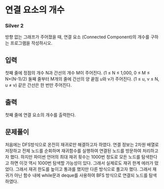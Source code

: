 # 연결 요소의 개수

### Silver 2

방향 없는 그래프가 주어졌을 때, 연결 요소 (Connected Component)의 개수를 구하는 프로그램을 작성하시오.

## 입력
첫째 줄에 정점의 개수 N과 간선의 개수 M이 주어진다. (1 ≤ N ≤ 1,000, 0 ≤ M ≤ N×(N-1)/2) 둘째 줄부터 M개의 줄에 간선의 양 끝점 u와 v가 주어진다. (1 ≤ u, v ≤ N, u ≠ v) 같은 간선은 한 번만 주어진다.

## 출력
첫째 줄에 연결 요소의 개수를 출력한다.

## 문제풀이
처음에는 DFS방식으로 온전히 재귀로만 해결하고자 하였다. 연결 정보는 2차원 배열로 저장하고 전체 노드를 순회하며 재귀함수를 실행하여 연결된 노드를 방문하여 처리하고자 했다. 하지만 파이썬 언어의 최대 재귀 횟수는 1000번 정도로 모든 노드를 탐색한다고 하면 이것 역시 1000번 탐색할 가능성이 있다. 그래서 실제로도 재귀 한계 에러가 떴었다. 그래서 재귀 한도를 높이고 통과를 했지만 다른 방식으로 풀고자 했다. 그래서 재귀가 아닌 함수 내에 while문과 deque를 사용하여 BFS 방식으로 연결되 노드를 탐색하였다.